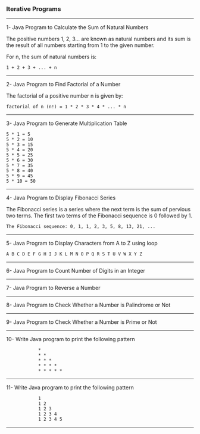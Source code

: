 ### Iterative Programs

------

1- Java Program to Calculate the Sum of Natural Numbers

The positive numbers 1, 2, 3... are known as natural numbers and its sum is the result of all numbers starting from 1 to the given number.

For n, the sum of natural numbers is:
```
1 + 2 + 3 + ... + n
```
------

2- Java Program to Find Factorial of a Number

The factorial of a positive number n is given by:
```
factorial of n (n!) = 1 * 2 * 3 * 4 * ... * n
```

-----

3- Java Program to Generate Multiplication Table

```
5 * 1 = 5
5 * 2 = 10
5 * 3 = 15
5 * 4 = 20
5 * 5 = 25
5 * 6 = 30
5 * 7 = 35
5 * 8 = 40
5 * 9 = 45
5 * 10 = 50
```

--------

4- Java Program to Display Fibonacci Series

The Fibonacci series is a series where the next term is the sum of pervious two terms. The first two terms of the Fibonacci sequence is 0 followed by 1.
```
The Fibonacci sequence: 0, 1, 1, 2, 3, 5, 8, 13, 21, ...
```

------


5- Java Program to Display Characters from A to Z using loop

```
A B C D E F G H I J K L M N O P Q R S T U V W X Y Z 
```

-------

6- Java Program to Count Number of Digits in an Integer

-----

7- Java Program to Reverse a Number

-----

8- Java Program to Check Whether a Number is Palindrome or Not

-----

9- Java Program to Check Whether a Number is Prime or Not

----

10- Write Java program to print the following pattern
```
            * 
            * * 
            * * * 
            * * * * 
            * * * * *
```

-----------

11- Write Java program to print the following pattern

```
            1
            1 2 
            1 2 3 
            1 2 3 4 
            1 2 3 4 5
```         
        
------


